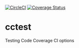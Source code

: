[![CircleCI](https://circleci.com/gh/koocbor/cctest.svg?style=svg)](https://circleci.com/gh/koocbor/cctest) 
[![Coverage Status](https://coveralls.io/repos/github/koocbor/cctest/badge.svg?branch=develop)](https://coveralls.io/github/koocbor/cctest?branch=develop)

# cctest
Testing Code Coverage CI options
